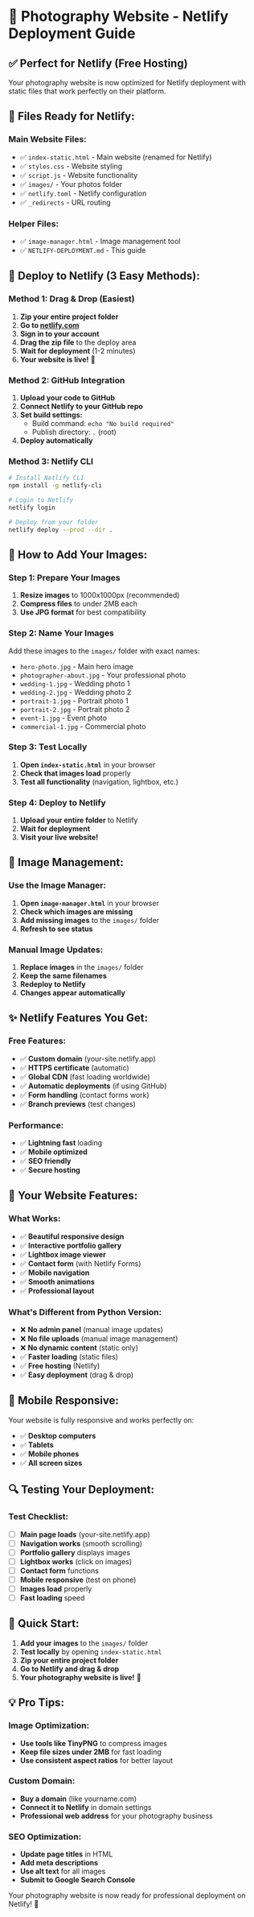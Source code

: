 # 🚀 Photography Website - Netlify Deployment Guide

## **✅ Perfect for Netlify (Free Hosting)**

Your photography website is now optimized for Netlify deployment with static files that work perfectly on their platform.

## **📁 Files Ready for Netlify:**

### **Main Website Files:**
- ✅ `index-static.html` - Main website (renamed for Netlify)
- ✅ `styles.css` - Website styling
- ✅ `script.js` - Website functionality
- ✅ `images/` - Your photos folder
- ✅ `netlify.toml` - Netlify configuration
- ✅ `_redirects` - URL routing

### **Helper Files:**
- ✅ `image-manager.html` - Image management tool
- ✅ `NETLIFY-DEPLOYMENT.md` - This guide

## **🚀 Deploy to Netlify (3 Easy Methods):**

### **Method 1: Drag & Drop (Easiest)**
1. **Zip your entire project folder**
2. **Go to [netlify.com](https://netlify.com)**
3. **Sign in to your account**
4. **Drag the zip file** to the deploy area
5. **Wait for deployment** (1-2 minutes)
6. **Your website is live!** 🎉

### **Method 2: GitHub Integration**
1. **Upload your code to GitHub**
2. **Connect Netlify to your GitHub repo**
3. **Set build settings:**
   - Build command: `echo "No build required"`
   - Publish directory: `.` (root)
4. **Deploy automatically**

### **Method 3: Netlify CLI**
```bash
# Install Netlify CLI
npm install -g netlify-cli

# Login to Netlify
netlify login

# Deploy from your folder
netlify deploy --prod --dir .
```

## **📸 How to Add Your Images:**

### **Step 1: Prepare Your Images**
1. **Resize images** to 1000x1000px (recommended)
2. **Compress files** to under 2MB each
3. **Use JPG format** for best compatibility

### **Step 2: Name Your Images**
Add these images to the `images/` folder with exact names:
- `hero-photo.jpg` - Main hero image
- `photographer-about.jpg` - Your professional photo
- `wedding-1.jpg` - Wedding photo 1
- `wedding-2.jpg` - Wedding photo 2
- `portrait-1.jpg` - Portrait photo 1
- `portrait-2.jpg` - Portrait photo 2
- `event-1.jpg` - Event photo
- `commercial-1.jpg` - Commercial photo

### **Step 3: Test Locally**
1. **Open `index-static.html`** in your browser
2. **Check that images load** properly
3. **Test all functionality** (navigation, lightbox, etc.)

### **Step 4: Deploy to Netlify**
1. **Upload your entire folder** to Netlify
2. **Wait for deployment**
3. **Visit your live website!**

## **🔧 Image Management:**

### **Use the Image Manager:**
1. **Open `image-manager.html`** in your browser
2. **Check which images are missing**
3. **Add missing images** to the `images/` folder
4. **Refresh to see status**

### **Manual Image Updates:**
1. **Replace images** in the `images/` folder
2. **Keep the same filenames**
3. **Redeploy to Netlify**
4. **Changes appear automatically**

## **✨ Netlify Features You Get:**

### **Free Features:**
- ✅ **Custom domain** (your-site.netlify.app)
- ✅ **HTTPS certificate** (automatic)
- ✅ **Global CDN** (fast loading worldwide)
- ✅ **Automatic deployments** (if using GitHub)
- ✅ **Form handling** (contact forms work)
- ✅ **Branch previews** (test changes)

### **Performance:**
- ✅ **Lightning fast** loading
- ✅ **Mobile optimized**
- ✅ **SEO friendly**
- ✅ **Secure hosting**

## **🎯 Your Website Features:**

### **What Works:**
- ✅ **Beautiful responsive design**
- ✅ **Interactive portfolio gallery**
- ✅ **Lightbox image viewer**
- ✅ **Contact form** (with Netlify Forms)
- ✅ **Mobile navigation**
- ✅ **Smooth animations**
- ✅ **Professional layout**

### **What's Different from Python Version:**
- ❌ **No admin panel** (manual image updates)
- ❌ **No file uploads** (manual image management)
- ❌ **No dynamic content** (static only)
- ✅ **Faster loading** (static files)
- ✅ **Free hosting** (Netlify)
- ✅ **Easy deployment** (drag & drop)

## **📱 Mobile Responsive:**

Your website is fully responsive and works perfectly on:
- ✅ **Desktop computers**
- ✅ **Tablets**
- ✅ **Mobile phones**
- ✅ **All screen sizes**

## **🔍 Testing Your Deployment:**

### **Test Checklist:**
- [ ] **Main page loads** (your-site.netlify.app)
- [ ] **Navigation works** (smooth scrolling)
- [ ] **Portfolio gallery** displays images
- [ ] **Lightbox works** (click on images)
- [ ] **Contact form** functions
- [ ] **Mobile responsive** (test on phone)
- [ ] **Images load** properly
- [ ] **Fast loading** speed

## **🚀 Quick Start:**

1. **Add your images** to the `images/` folder
2. **Test locally** by opening `index-static.html`
3. **Zip your entire project folder**
4. **Go to Netlify and drag & drop**
5. **Your photography website is live!** 🎉

## **💡 Pro Tips:**

### **Image Optimization:**
- **Use tools like TinyPNG** to compress images
- **Keep file sizes under 2MB** for fast loading
- **Use consistent aspect ratios** for better layout

### **Custom Domain:**
- **Buy a domain** (like yourname.com)
- **Connect it to Netlify** in domain settings
- **Professional web address** for your photography business

### **SEO Optimization:**
- **Update page titles** in HTML
- **Add meta descriptions**
- **Use alt text** for all images
- **Submit to Google Search Console**

Your photography website is now ready for professional deployment on Netlify! 🎉
